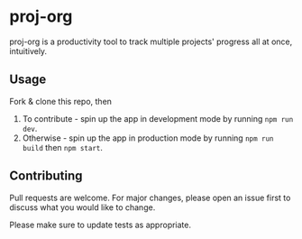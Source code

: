 # proj-org

proj-org is a productivity tool to track multiple projects' progress all at once, intuitively.

## Usage
Fork & clone this repo, then

1. To contribute - spin up the app in development mode by running `npm run dev`.
1. Otherwise - spin up the app in production mode by running `npm run build` then `npm start`.

## Contributing
Pull requests are welcome. For major changes, please open an issue first to discuss what you would like to change.

Please make sure to update tests as appropriate.
